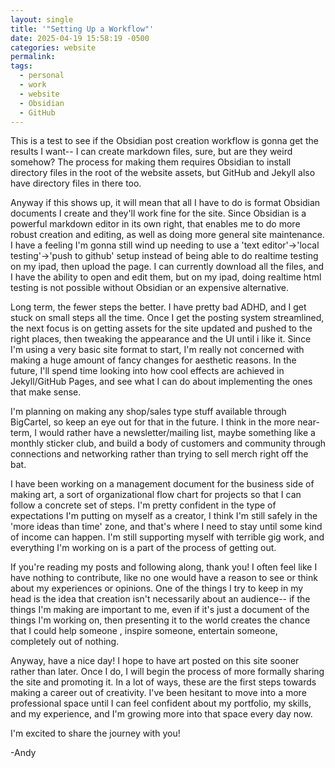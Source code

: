 ```yaml
---
layout: single
title: '"Setting Up a Workflow"'
date: 2025-04-19 15:58:19 -0500
categories: website
permalink: 
tags:
  - personal
  - work
  - website
  - Obsidian
  - GitHub
---
```

This is a test to see if the Obsidian post creation workflow is gonna get the results I want-- I can create markdown files, sure, but are they weird somehow? The process for making them requires Obsidian to install directory files in the root of the website assets, but GitHub and Jekyll also have directory files in there too.

Anyway if this shows up, it will mean that all I have to do is format Obsidian documents I create and they'll work fine for the site. Since Obsidian is a powerful markdown editor in its own right, that enables me to do more robust creation and editing, as well as doing more general site maintenance. I have a feeling I'm gonna still wind up needing to use a 'text editor'->'local testing'->'push to github' setup instead of being able to do realtime testing on my ipad, then upload the page. I can currently download all the files, and I have the ability to open and edit them, but on my ipad, doing realtime html testing is not possible without Obsidian or an expensive alternative.

Long term, the fewer steps the better. I have pretty bad ADHD, and I get stuck on small steps all the time. Once I get the posting system streamlined, the next focus is on getting assets for the site updated and pushed to the right places, then tweaking the appearance and the UI until i like it. Since I'm using a very basic site format to start, I'm really not concerned with making a huge amount of fancy changes for aesthetic reasons. In the future, I'll spend time looking into how cool effects are achieved in Jekyll/GitHub Pages, and see what I can do about implementing the ones that make sense.

I'm planning on making any shop/sales type stuff available through BigCartel, so keep an eye out for that in the future. I think in the more near-term, I would rather have a newsletter/mailing list, maybe something like a monthly sticker club, and build a body of customers and community through connections and networking rather than trying to sell merch right off the bat.

I have been working on a management document for the business side of making art, a sort of organizational flow chart for projects so that I can follow a concrete set of steps. I'm pretty confident in the type of expectations I'm putting on myself as a creator, I think I'm still safely in the 'more ideas than time' zone, and that's where I need to stay until some kind of income can happen. I'm still supporting myself with terrible gig work, and everything I'm working on is a part of the process of getting out.

If you're reading my posts and following along, thank you! I often feel like I have nothing to contribute, like no one would have a reason to see or think about my experiences or opinions. One of the things I try to keep in my head is the idea that creation isn't necessarily about an audience-- if the things I'm making are important to me, even if it's just a document of the things I'm working on, then presenting it to the world creates the chance that I could help someone , inspire someone, entertain someone, completely out of nothing.

Anyway, have a nice day! I hope to have art posted on this site sooner rather than later. Once I do, I will begin the process of more formally sharing the site and promoting it. In a lot of ways, these are the first steps towards making a career out of creativity. I've been hesitant to move into a more professional space until I can feel confident about my portfolio, my skills, and my experience, and I'm growing more into that space every day now.

I'm excited to share the journey with you!

-Andy